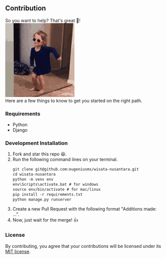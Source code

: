 ## Contribution
So you want to help? That's great 🙌!
<br>
![Happy people dance](./assets/images/dance-girl-happy.gif)
<br>
Here are a few things to know to get you started on the right path.

### Requirements
- Python
- Django

### Development Installation
1.  Fork and star this repo 😆.
2.  Run the following command lines on your terminal.
    ```
    git clone git@github.com:eugeniusms/wisata-nusantara.git
    cd wisata-nusantara
    python -m venv env
    env\Scripts\activate.bat # for windows
    source env/bin/activate # for mac/linux
    pip install -r requirements.txt
    python manage.py runserver
    ```
3.  Create a new Pull Request with the following format "Additions made: ...".
4.  Now, just wait for the merge! 👍

### License
By contributing, you agree that your contributions will be licensed under its [MIT license](./LICENSE).